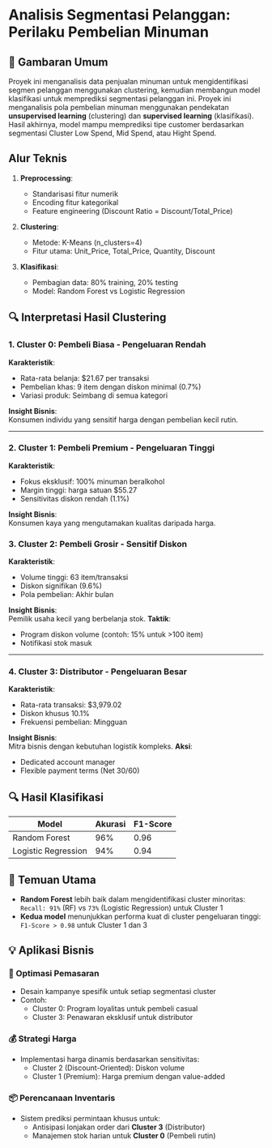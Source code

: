 # Analisis Segmentasi Pelanggan: Perilaku Pembelian Minuman

## 📌 Gambaran Umum
Proyek ini menganalisis data penjualan minuman untuk mengidentifikasi segmen pelanggan menggunakan clustering, kemudian membangun model klasifikasi untuk memprediksi segmentasi pelanggan ini. Proyek ini menganalisis pola pembelian minuman menggunakan pendekatan **unsupervised learning** (clustering) dan **supervised learning** (klasifikasi). Hasil akhirnya, model mampu memprediksi tipe customer berdasarkan segmentasi Cluster Low Spend, Mid Spend, atau Hight Spend.

## Alur Teknis
1. **Preprocessing**:
   - Standarisasi fitur numerik
   - Encoding fitur kategorikal
   - Feature engineering (Discount Ratio = Discount/Total_Price)

2. **Clustering**:
   - Metode: K-Means (n_clusters=4)
   - Fitur utama: Unit_Price, Total_Price, Quantity, Discount

3. **Klasifikasi**:
   - Pembagian data: 80% training, 20% testing
   - Model: Random Forest vs Logistic Regression

## 🔍 Interpretasi Hasil Clustering

### 1. Cluster 0: Pembeli Biasa - Pengeluaran Rendah  
**Karakteristik**:  
- Rata-rata belanja: \$21.67 per transaksi  
- Pembelian khas: 9 item dengan diskon minimal (0.7%)  
- Variasi produk: Seimbang di semua kategori  

**Insight Bisnis**:  
Konsumen individu yang sensitif harga dengan pembelian kecil rutin.

---

### 2. Cluster 1: Pembeli Premium - Pengeluaran Tinggi  
**Karakteristik**:  
- Fokus eksklusif: 100% minuman beralkohol  
- Margin tinggi: harga satuan \$55.27  
- Sensitivitas diskon rendah (1.1%)  

**Insight Bisnis**:  
Konsumen kaya yang mengutamakan kualitas daripada harga.

### 3. Cluster 2: Pembeli Grosir - Sensitif Diskon  
**Karakteristik**:  
- Volume tinggi: 63 item/transaksi  
- Diskon signifikan (9.6%)  
- Pola pembelian: Akhir bulan

**Insight Bisnis**:  
Pemilik usaha kecil yang berbelanja stok. **Taktik**:
- Program diskon volume (contoh: 15% untuk >100 item)
- Notifikasi stok masuk

---

### 4. Cluster 3: Distributor - Pengeluaran Besar  
**Karakteristik**:  
- Rata-rata transaksi: \$3,979.02  
- Diskon khusus 10.1%  
- Frekuensi pembelian: Mingguan

**Insight Bisnis**:  
Mitra bisnis dengan kebutuhan logistik kompleks. **Aksi**:
- Dedicated account manager
- Flexible payment terms (Net 30/60)


## 🔍 Hasil Klasifikasi
| Model              | Akurasi | F1-Score |
|--------------------|---------|----------|
| Random Forest      | 96%     | 0.96     |
| Logistic Regression| 94%     | 0.94     |

## 🔎 Temuan Utama

- **Random Forest** lebih baik dalam mengidentifikasi cluster minoritas:  
  `Recall: 91%` (RF) vs `73%` (Logistic Regression) untuk Cluster 1
- **Kedua model** menunjukkan performa kuat di cluster pengeluaran tinggi:  
  `F1-Score > 0.98` untuk Cluster 1 dan 3

## 💡 Aplikasi Bisnis

### 🎯 Optimasi Pemasaran
- Desain kampanye spesifik untuk setiap segmentasi cluster
- Contoh: 
  - Cluster 0: Program loyalitas untuk pembeli casual
  - Cluster 3: Penawaran eksklusif untuk distributor

### 💰 Strategi Harga
- Implementasi harga dinamis berdasarkan sensitivitas:
  - Cluster 2 (Discount-Oriented): Diskon volume
  - Cluster 1 (Premium): Harga premium dengan value-added

### 📦 Perencanaan Inventaris
- Sistem prediksi permintaan khusus untuk:
  - Antisipasi lonjakan order dari **Cluster 3** (Distributor)
  - Manajemen stok harian untuk **Cluster 0** (Pembeli rutin)
